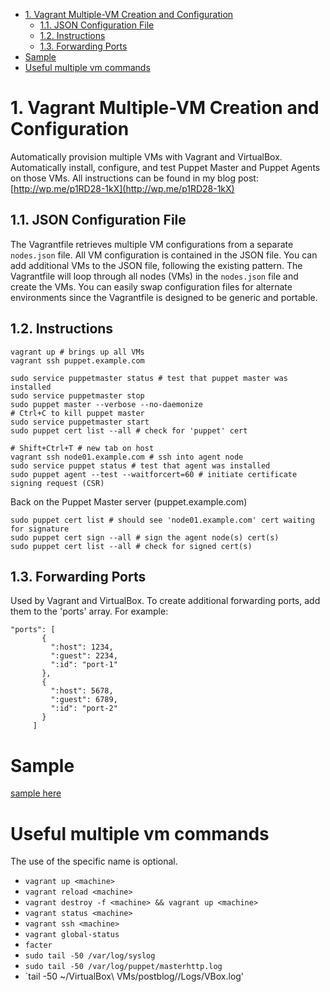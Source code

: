 - [1. Vagrant Multiple-VM Creation and Configuration](#1-vagrant-multiple-vm-creation-and-configuration)
  - [1.1. JSON Configuration File](#11-json-configuration-file)
  - [1.2. Instructions](#12-instructions)
  - [1.3. Forwarding Ports](#13-forwarding-ports)
- [Sample](#sample)
- [Useful multiple vm commands](#useful-multiple-vm-commands)


# 1. Vagrant Multiple-VM Creation and Configuration

Automatically provision multiple VMs with Vagrant and VirtualBox. Automatically install, configure, and test
Puppet Master and Puppet Agents on those VMs. All instructions can be found in my blog post:
[http://wp.me/p1RD28-1kX](http://wp.me/p1RD28-1kX)


## 1.1. JSON Configuration File

The Vagrantfile retrieves multiple VM configurations from a separate `nodes.json` file. All VM configuration is
contained in the JSON file. You can add additional VMs to the JSON file, following the existing pattern. The
Vagrantfile will loop through all nodes (VMs) in the `nodes.json` file and create the VMs. You can easily swap
configuration files for alternate environments since the Vagrantfile is designed to be generic and portable.

## 1.2. Instructions

```shell
vagrant up # brings up all VMs
vagrant ssh puppet.example.com

sudo service puppetmaster status # test that puppet master was installed
sudo service puppetmaster stop
sudo puppet master --verbose --no-daemonize
# Ctrl+C to kill puppet master
sudo service puppetmaster start
sudo puppet cert list --all # check for 'puppet' cert

# Shift+Ctrl+T # new tab on host
vagrant ssh node01.example.com # ssh into agent node
sudo service puppet status # test that agent was installed
sudo puppet agent --test --waitforcert=60 # initiate certificate signing request (CSR)
```

Back on the Puppet Master server (puppet.example.com)

```shell
sudo puppet cert list # should see 'node01.example.com' cert waiting for signature
sudo puppet cert sign --all # sign the agent node(s) cert(s)
sudo puppet cert list --all # check for signed cert(s)
```

## 1.3. Forwarding Ports

Used by Vagrant and VirtualBox. To create additional forwarding ports, add them to the 'ports' array. For example:
 
 ```shell
 "ports": [
        {
          ":host": 1234,
          ":guest": 2234,
          ":id": "port-1"
        },
        {
          ":host": 5678,
          ":guest": 6789,
          ":id": "port-2"
        }
      ]
```

# Sample

[sample here](../../sample/devops/multiple-vm)

# Useful multiple vm commands

The use of the specific <machine> name is optional.
* `vagrant up <machine>`
* `vagrant reload <machine>`
* `vagrant destroy -f <machine> && vagrant up <machine>`
* `vagrant status <machine>`
* `vagrant ssh <machine>`
* `vagrant global-status`
* `facter`
* `sudo tail -50 /var/log/syslog`
* `sudo tail -50 /var/log/puppet/masterhttp.log`
* `tail -50 ~/VirtualBox\ VMs/postblog/<machine>/Logs/VBox.log'